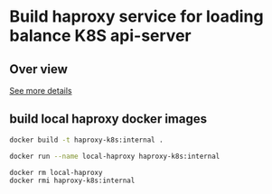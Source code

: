 # Build haproxy service for loading balance K8S api-server

## Over view

[See more details](https://icicimov.github.io/blog/kubernetes/Kubernetes-cluster-step-by-step-Part5/)

## build local haproxy docker images

```bash
docker build -t haproxy-k8s:internal .
```

```bash
docker run --name local-haproxy haproxy-k8s:internal
```

```bash
docker rm local-haproxy
docker rmi haproxy-k8s:internal
```
